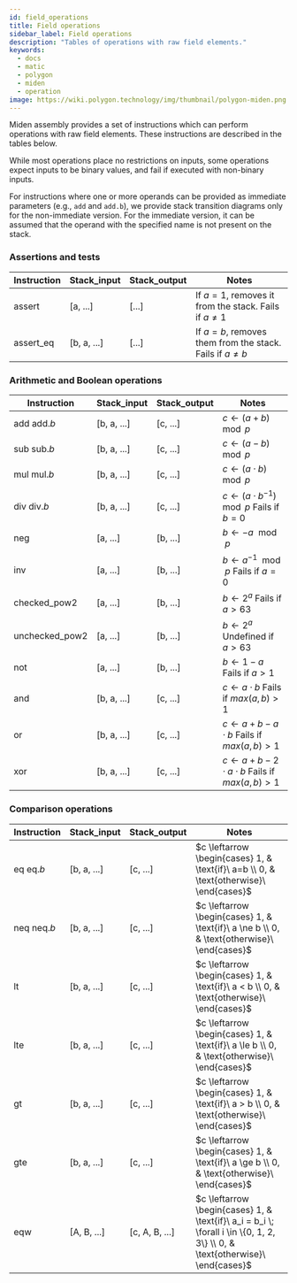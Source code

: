 ```yaml
---
id: field_operations
title: Field operations 
sidebar_label: Field operations
description: "Tables of operations with raw field elements."
keywords:
  - docs
  - matic
  - polygon
  - miden
  - operation
image: https://wiki.polygon.technology/img/thumbnail/polygon-miden.png
---
```


Miden assembly provides a set of instructions which can perform operations with raw field elements. These instructions are described in the tables below.

While most operations place no restrictions on inputs, some operations expect inputs to be binary values, and fail if executed with non-binary inputs.

For instructions where one or more operands can be provided as immediate parameters (e.g., `add` and `add.b`), we provide stack transition diagrams only for the non-immediate version. For the immediate version, it can be assumed that the operand with the specified name is not present on the stack.

### Assertions and tests

| Instruction      | Stack_input | Stack_output  | Notes                         |
| ---------------- | ----------- | ------------- | ----------------------------- |
| assert           | [a, ...]    | [...]         | If $a = 1$, removes it from the stack.  Fails if $a \ne 1$ |
| assert_eq        | [b, a, ...] | [...]         | If $a = b$, removes them from the stack.  Fails if $a \ne b$ |

### Arithmetic and Boolean operations

| Instruction      | Stack_input | Stack_output  | Notes                         |
| ---------------- | ----------- | ------------- | ----------------------------- |
| add  add.*b* | [b, a, ...] | [c, ...]      | $c \leftarrow (a + b) \mod p$          |
| sub  sub.*b* | [b, a, ...] | [c, ...]      | $c \leftarrow (a - b) \mod p$          |
| mul  mul.*b* | [b, a, ...] | [c, ...]      | $c \leftarrow (a \cdot b) \mod p$      |
| div  div.*b* | [b, a, ...] | [c, ...]      | $c \leftarrow (a \cdot b^{-1}) \mod p$  Fails if $b = 0$ |
| neg              | [a, ...]    | [b, ...]      | $b \leftarrow -a \mod p$               |
| inv              | [a, ...]    | [b, ...]      | $b \leftarrow a^{-1} \mod p$  Fails if $a = 0$ |
| checked_pow2     | [a, ...]    | [b, ...]      | $b \leftarrow 2^a$  Fails if $a > 63$ |
| unchecked_pow2   | [a, ...]    | [b, ...]      | $b \leftarrow 2^a$  Undefined if $a > 63$ |
| not              | [a, ...]    | [b, ...]      | $b \leftarrow 1 - a$  Fails if $a > 1$ |
| and              | [b, a, ...] | [c, ...]      | $c \leftarrow a \cdot b$  Fails if $max(a, b) > 1$ |
| or               | [b, a, ...] | [c, ...]      | $c \leftarrow a + b - a \cdot b$  Fails if $max(a, b) > 1$ |
| xor              | [b, a, ...] | [c, ...]      | $c \leftarrow a + b - 2 \cdot a \cdot b$  Fails if $max(a, b) > 1$ |

### Comparison operations

| Instruction      | Stack_input | Stack_output   | Notes                         |
| ---------------- | ----------- | -------------- | ----------------------------- |
| eq  eq.*b*   | [b, a, ...] | [c, ...]       | $c \leftarrow \begin{cases} 1, & \text{if}\ a=b \\ 0, & \text{otherwise}\ \end{cases}$ |
| neq  neq.*b* | [b, a, ...] | [c, ...]       | $c \leftarrow \begin{cases} 1, & \text{if}\ a \ne b \\ 0, & \text{otherwise}\ \end{cases}$ |
| lt               | [b, a, ...] | [c, ...]       | $c \leftarrow \begin{cases} 1, & \text{if}\ a < b \\ 0, & \text{otherwise}\ \end{cases}$ |
| lte              | [b, a, ...] | [c, ...]       | $c \leftarrow \begin{cases} 1, & \text{if}\ a \le b \\ 0, & \text{otherwise}\ \end{cases}$ |
| gt               | [b, a, ...] | [c, ...]       | $c \leftarrow \begin{cases} 1, & \text{if}\ a > b \\ 0, & \text{otherwise}\ \end{cases}$ |
| gte              | [b, a, ...] | [c, ...]       | $c \leftarrow \begin{cases} 1, & \text{if}\ a \ge b \\ 0, & \text{otherwise}\ \end{cases}$ |
| eqw              | [A, B, ...] | [c, A, B, ...] | $c \leftarrow \begin{cases} 1, & \text{if}\ a_i = b_i \; \forall i \in \{0, 1, 2, 3\} \\ 0, & \text{otherwise}\ \end{cases}$ |


